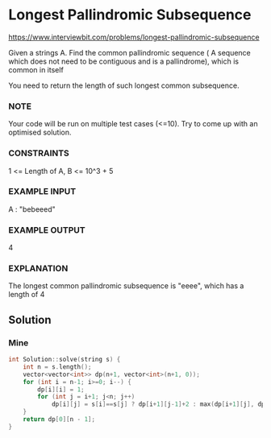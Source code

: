 # Longest Pallindromic Subsequence

https://www.interviewbit.com/problems/longest-pallindromic-subsequence

Given a strings A. Find the common pallindromic sequence ( A sequence which does not need to be contiguous and is a pallindrome),
which is common in itself

You need to return the length of such longest common subsequence.

### NOTE

Your code will be run on multiple test cases (<=10). Try to come up with an optimised solution.

### CONSTRAINTS

1 <= Length of A, B <= 10^3 + 5

### EXAMPLE INPUT

A : "bebeeed"

### EXAMPLE OUTPUT

4

### EXPLANATION

The longest common pallindromic subsequence is "eeee", which has a length of 4

## Solution
### Mine
```cpp
int Solution::solve(string s) {
    int n = s.length();
    vector<vector<int>> dp(n+1, vector<int>(n+1, 0));
    for (int i = n-1; i>=0; i--) {
        dp[i][i] = 1;
        for (int j = i+1; j<n; j++)
            dp[i][j] = s[i]==s[j] ? dp[i+1][j-1]+2 : max(dp[i+1][j], dp[i][j-1]);
    }
    return dp[0][n - 1];
}
```
